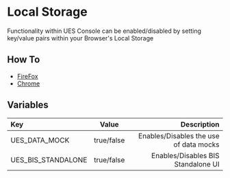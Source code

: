 # Local Storage

Functionality within UES Console can be enabled/disabled by setting key/value pairs within your Browser's Local Storage

## How To

- [FireFox](https://developer.mozilla.org/en-US/docs/Tools/Storage_Inspector/Local_Storage_Session_Storage)
- [Chrome](https://developers.google.com/web/tools/chrome-devtools/storage/localstorage)

## Variables

| Key                |   Value    |                            Description |
| :----------------- | :--------: | -------------------------------------: |
| UES_DATA_MOCK      | true/false | Enables/Disables the use of data mocks |
| UES_BIS_STANDALONE | true/false |     Enables/Disables BIS Standalone UI |

